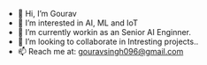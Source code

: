 - 👋 Hi, I’m Gourav
- 👀 I’m interested in AI, ML and IoT
- 🌱 I’m currently workin as an Senior AI Enginner.
- 💞️ I’m looking to collaborate in Intresting projects..
- 📫 Reach me at: gouravsingh096@gmail.com

<!---
gourav1996/gourav1996 is a ✨ special ✨ repository because its `README.md` (this file) appears on your GitHub profile.
You can click the Preview link to take a look at your changes.
--->
